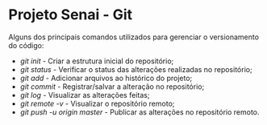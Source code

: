 # Projeto Senai - Git
Alguns dos principais comandos utilizados para gerenciar o versionamento do código:

 -  _git init_ - Criar a estrutura inicial do repositório;
 -  _git status_ - Verificar o status das alterações realizadas no repositório;
 -  _git add_ - Adicionar arquivos ao histórico do projeto;
 -  _git commit_ - Registrar/salvar a alteração no repositório;
 -  _git log_ - Visualizar as alterações feitas;
 -  _git remote -v_ - Visualizar o repositório remoto;
 -  _git push -u origin master_ - Publicar as alterações no repositório remoto.
